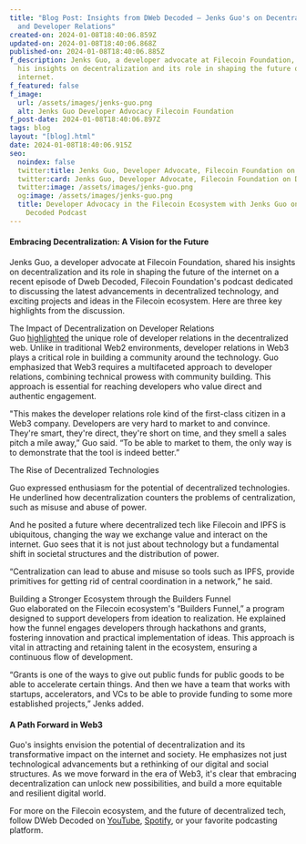 ```yaml
---
title: "Blog Post: Insights from DWeb Decoded – Jenks Guo's on Decentralization
  and Developer Relations"
created-on: 2024-01-08T18:40:06.859Z
updated-on: 2024-01-08T18:40:06.868Z
published-on: 2024-01-08T18:40:06.885Z
f_description: Jenks Guo, a developer advocate at Filecoin Foundation, shared
  his insights on decentralization and its role in shaping the future of the
  internet.
f_featured: false
f_image:
  url: /assets/images/jenks-guo.png
  alt: Jenks Guo Developer Advocacy Filecoin Foundation
f_post-date: 2024-01-08T18:40:06.897Z
tags: blog
layout: "[blog].html"
date: 2024-01-08T18:40:06.915Z
seo:
  noindex: false
  twitter:title: Jenks Guo, Developer Advocate, Filecoin Foundation on Dweb Decoded
  twitter:card: Jenks Guo, Developer Advocate, Filecoin Foundation on Dweb Decoded
  twitter:image: /assets/images/jenks-guo.png
  og:image: /assets/images/jenks-guo.png
  title: Developer Advocacy in the Filecoin Ecosystem with Jenks Guo on DWeb
    Decoded Podcast
---
```

#### Embracing Decentralization: A Vision for the Future

Jenks Guo, a developer advocate at Filecoin Foundation, shared his insights on decentralization and its role in shaping the future of the internet on a recent episode of Dweb Decoded, Filecoin Foundation's podcast dedicated to discussing the latest advancements in decentralized technology, and exciting projects and ideas in the Filecoin ecosystem. Here are three key highlights from the discussion.



The Impact of Decentralization on Developer Relations\
Guo [highlighted](https://youtu.be/C8NFJqlXu3E?t=948) the unique role of developer relations in the decentralized web. Unlike in traditional Web2 environments, developer relations in Web3 plays a critical role in building a community around the technology. Guo emphasized that Web3 requires a multifaceted approach to developer relations, combining technical prowess with community building. This approach is essential for reaching developers who value direct and authentic engagement. 



"This makes the developer relations role kind of the first-class citizen in a Web3 company. Developers are very hard to market to and convince. They're smart, they're direct, they're short on time, and they smell a sales pitch a mile away,” Guo said. “To be able to market to them, the only way is to demonstrate that the tool is indeed better.”



The Rise of Decentralized Technologies

Guo expressed enthusiasm for the potential of decentralized technologies. He underlined how decentralization counters the problems of centralization, such as misuse and abuse of power. 

And he posited a future where decentralized tech like Filecoin and IPFS is ubiquitous, changing the way we exchange value and interact on the internet. Guo sees that it is not just about technology but a fundamental shift in societal structures and the distribution of power. 



“Centralization can lead to abuse and misuse so tools such as IPFS, provide primitives for getting rid of central coordination in a network,” he said.



Building a Stronger Ecosystem through the Builders Funnel\
Guo elaborated on the Filecoin ecosystem's “Builders Funnel,” a program designed to support developers from ideation to realization. He explained how the funnel engages developers through hackathons and grants, fostering innovation and practical implementation of ideas. This approach is vital in attracting and retaining talent in the ecosystem, ensuring a continuous flow of development. 



“Grants is one of the ways to give out public funds for public goods to be able to accelerate certain things. And then we have a team that works with startups, accelerators, and VCs to be able to provide funding to some more established projects,” Jenks added.

#### A Path Forward in Web3

Guo's insights envision the potential of decentralization and its transformative impact on the internet and society. He emphasizes not just technological advancements but a rethinking of our digital and social structures. As we move forward in the era of Web3, it's clear that embracing decentralization can unlock new possibilities, and build a more equitable and resilient digital world.



For more on the Filecoin ecosystem, and the future of decentralized tech, follow DWeb Decoded on [YouTube](https://www.youtube.com/playlist?list=PLp3zrT1ewY0micCUXk2G1B1-ukbpuclJy), [Spotify](https://open.spotify.com/show/5GPjDV4AVv7xwmg0ByySac?si=af7b9bf4b2994237), or your favorite podcasting platform.